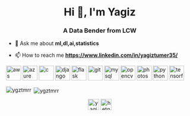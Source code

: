 <h1 align="center">Hi 👋, I'm Yagiz</h1>
<h3 align="center">A Data Bender from LCW</h3>

- 💬 Ask me about **ml,dl,ai,statistics**

- 📫 How to reach me **https://www.linkedin.com/in/yagiztumer35/**

<p align="left"><img src="https://devicons.github.io/devicon/devicon.git/icons/amazonwebservices/amazonwebservices-original-wordmark.svg" alt="aws" width="40" height="40"/> <img src="https://www.vectorlogo.zone/logos/microsoft_azure/microsoft_azure-icon.svg" alt="azure" width="40" height="40"/> <img src="https://devicons.github.io/devicon/devicon.git/icons/c/c-original.svg" alt="c" width="40" height="40"/> <img src="https://devicons.github.io/devicon/devicon.git/icons/django/django-original.svg" alt="django" width="40" height="40"/> <img src="https://www.vectorlogo.zone/logos/pocoo_flask/pocoo_flask-icon.svg" alt="flask" width="40" height="40"/> <img src="https://www.vectorlogo.zone/logos/git-scm/git-scm-icon.svg" alt="git" width="40" height="40"/> <img src="https://devicons.github.io/devicon/devicon.git/icons/mysql/mysql-original-wordmark.svg" alt="mysql" width="40" height="40"/> <img src="https://www.vectorlogo.zone/logos/opencv/opencv-icon.svg" alt="opencv" width="40" height="40"/> <img src="https://devicons.github.io/devicon/devicon.git/icons/photoshop/photoshop-plain.svg" alt="photoshop" width="40" height="40"/> <img src="https://devicons.github.io/devicon/devicon.git/icons/python/python-original.svg" alt="python" width="40" height="40"/> <img src="https://www.vectorlogo.zone/logos/tensorflow/tensorflow-icon.svg" alt="tensorflow" width="40" height="40"/></p>

<p><img align="left" src="https://github-readme-stats.vercel.app/api/top-langs/?username=ygztmrr&layout=compact&hide=html" alt="ygztmrr" /></p>

<p>&nbsp;<img align="center" src="https://github-readme-stats.vercel.app/api?username=ygztmrr&show_icons=true" alt="ygztmrr" /></p>

<p align="center">
<a href="https://linkedin.com/in/yagiztumer35" target="blank"><img align="center" src="https://cdn.jsdelivr.net/npm/simple-icons@3.0.1/icons/linkedin.svg" alt="yagiztumer35" height="30" width="30" /></a>
<a href="https://kaggle.com/hetgodz" target="blank"><img align="center" src="https://cdn.jsdelivr.net/npm/simple-icons@3.0.1/icons/kaggle.svg" alt="hetgodz" height="30" width="30" /></a>
</p>
